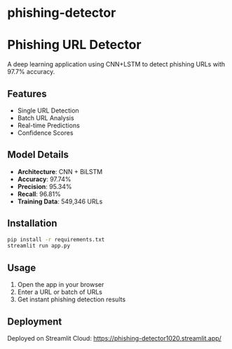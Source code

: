 # phishing-detector
#  Phishing URL Detector

A deep learning application using CNN+LSTM to detect phishing URLs with 97.7% accuracy.

## Features
- Single URL Detection
- Batch URL Analysis
- Real-time Predictions
- Confidence Scores

## Model Details
- **Architecture**: CNN + BiLSTM
- **Accuracy**: 97.74%
- **Precision**: 95.34%
- **Recall**: 96.81%
- **Training Data**: 549,346 URLs

## Installation
```bash
pip install -r requirements.txt
streamlit run app.py
```

## Usage
1. Open the app in your browser
2. Enter a URL or batch of URLs
3. Get instant phishing detection results

## Deployment
Deployed on Streamlit Cloud: https://phishing-detector1020.streamlit.app/

